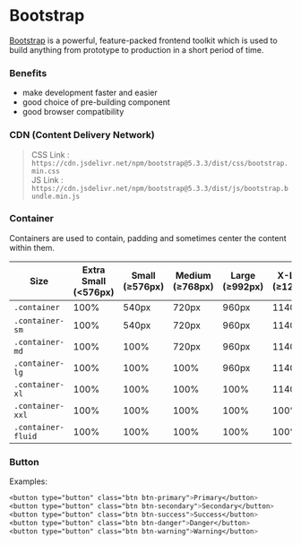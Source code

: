 # Bootstrap

[Bootstrap](https://getbootstrap.com/docs/5.3/getting-started/introduction/) is a powerful, feature-packed frontend toolkit 
which is used to build anything from prototype to production
in a short period of time.

### Benefits
- make development faster and easier
- good choice of pre-building component
- good browser compatibility

### CDN (Content Delivery Network)
 > CSS Link : `https://cdn.jsdelivr.net/npm/bootstrap@5.3.3/dist/css/bootstrap.min.css `<br>
 JS Link : `https://cdn.jsdelivr.net/npm/bootstrap@5.3.3/dist/js/bootstrap.bundle.min.js`

### Container

Containers are used to contain, padding and sometimes center the content
within them.

| Size         | Extra Small (<576px) | Small (≥576px) | Medium (≥768px) | Large (≥992px) | X-Large (≥1200px) | XX-Large (≥1400px) |
|-------------|---------------------|---------------|----------------|---------------|------------------|------------------|
| `.container`     | 100% | 540px | 720px | 960px | 1140px | 1320px |
| `.container-sm`  | 100% | 540px | 720px | 960px | 1140px | 1320px |
| `.container-md`  | 100% | 100% | 720px | 960px | 1140px | 1320px |
| `.container-lg`  | 100% | 100% | 100% | 960px | 1140px | 1320px |
| `.container-xl`  | 100% | 100% | 100% | 100% | 1140px | 1320px |
| `.container-xxl` | 100% | 100% | 100% | 100% | 100% | 1320px |
| `.container-fluid` | 100% | 100% | 100% | 100% | 100% | 100% |

### Button
Examples:
```css
<button type="button" class="btn btn-primary">Primary</button>
<button type="button" class="btn btn-secondary">Secondary</button>
<button type="button" class="btn btn-success">Success</button>
<button type="button" class="btn btn-danger">Danger</button>
<button type="button" class="btn btn-warning">Warning</button>
```
